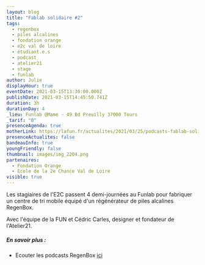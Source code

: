 ```yaml
---
layout: blog
title: "Fablab solidaire #2"
tags:
  - regenbox
  - piles alcalines
  - fondation orange
  - e2c val de loire
  - étudiant.e.s
  - podcast
  - atelier21
  - stage
  - funlab
author: Julie
displayHour: true
eventDate: 2021-03-15T13:30:00.000Z
publishDate: 2021-03-15T14:45:50.741Z
duration: 3h
durationDay: 4
_lieu: Funlab @Mame - 49 Bd Preuilly 37000 Tours
_tarif: "0"
presenceAgenda: true
motherLink: https://lafun.fr/actualites/2021/03/25/podcasts-fablab-solidaire/
presenceActualites: false
bandeauInfo: true
youngFriendly: false
thumbnail: images/img_2204.png
partenaires:
  - Fondation Orange
  - Ecole de la 2e Chance Val de Loire
visible: true
---
```

Les stagiaires de l'E2C passent 4 demi-journées au Funlab pour fabriquer un centre de tri mobile équipé d'un régénérateur de piles alcalines RegenBox.

Avec l'équipe de la FUN et Cédric Carles, designer et fondateur de l'Atelier21.



##### En savoir plus :



* Ecouter les podcasts RegenBox [ici](https://soundcloud.com/user-247009848-888108272/sets/le-fablab-solidaire)